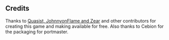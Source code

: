 ## Credits

Thanks to [Quasist, JohnnyonFlame and Zear](https://github.com/JohnnyonFlame/Worship-Vector) and other contributors for creating this game and making available for free. Also thanks to Cebion for the packaging for portmaster.

